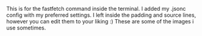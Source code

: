 This is for the fastfetch command inside the terminal.
I added my .jsonc config with my preferred settings. I left inside the padding and source lines, however you can edit them to your liking :)
These are some of the images i use sometimes.
